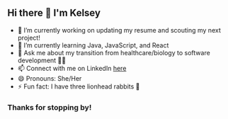 ## Hi there 👋 I'm Kelsey

- 🔭 I’m currently working on updating my resume and scouting my next project!
- 🌱 I’m currently learning Java, JavaScript, and React
- 💬 Ask me about my transition from healthcare/biology to software development 🧑‍⚕️
- 📫 Connect with me on LinkedIn [here](https://www.linkedin.com/in/kelsey-belanger-b9b9a3140?lipi=urn%3Ali%3Apage%3Ad_flagship3_profile_view_base_contact_details%3BfpBW1k7jQCqOrcsF%2Be7aWw%3D%3D)
- 😄 Pronouns: She/Her
- ⚡ Fun fact: I have three lionhead rabbits 🐇

### Thanks for stopping by!
